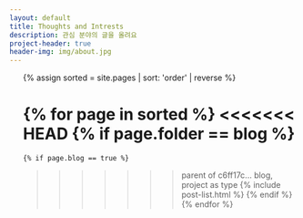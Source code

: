 ```yaml
---
layout: default
title: Thoughts and Intrests
description: 관심 분야의 글을 올려요
project-header: true
header-img: img/about.jpg
---
```


<ul class='o-grid'>
{% assign sorted = site.pages | sort: 'order' | reverse %}

{% for page in sorted %}
<<<<<<< HEAD
    {% if page.folder == blog %}
=======
    {% if page.blog == true %}
>>>>>>> parent of c6ff17c... blog, project as type
        {% include post-list.html %}
    {% endif %}
{% endfor %}
</ul>